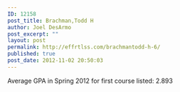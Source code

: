 ```yaml
---
ID: 12158
post_title: Brachman,Todd H
author: Joel DesArmo
post_excerpt: ""
layout: post
permalink: http://effrtlss.com/brachmantodd-h-6/
published: true
post_date: 2012-11-02 20:50:03
---
```

<p>Average GPA in Spring 2012 for first course listed: 2.893</p>
